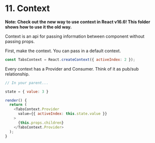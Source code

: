 # 11. Context

**Note: Check out the new way to use context in React v16.6! This folder shows how to use it the old way.**

Context is an api for passing information between component without passing props.

First, make the context. You can pass in a default context.
```js
const TabsContext = React.createContext({ activeIndex: 2 });
```
Every context has a Provider and Consumer. Think of it as pub/sub relationship.
```js
// In your parent...

state = { value: 3 }

render() {
  return (
    <TabsContext.Provider
      value={{ activeIndex: this.state.value }}
    >
      {this.props.children}
    </TabsContext.Provider>
  );
}
```
